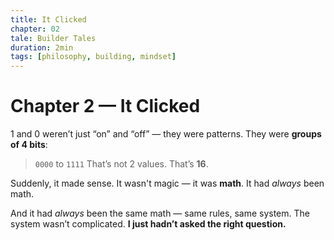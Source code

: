```yaml
---
title: It Clicked
chapter: 02
tale: Builder Tales
duration: 2min
tags: [philosophy, building, mindset]
---
```


# Chapter 2 — It Clicked

1 and 0 weren’t just “on” and “off” — they were patterns.
They were **groups of 4 bits**:
> `0000` to `1111`
That’s not 2 values. That’s **16**.

Suddenly, it made sense.
It wasn't magic — it was **math**.
It had *always* been math.

And it had *always* been the same math — same rules, same system.
The system wasn’t complicated. **I just hadn’t asked the right question.**

